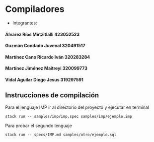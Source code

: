 # Compiladores
- Integrantes: 

#### Álvarez Ríos Metzitlalli 423052523
#### Guzmán Condado Juvenal 320491517
#### Martínez Cano Ricardo Iván 320283284
#### Martínez Jiménez Maitreyi 320099773
#### Vidal Aguilar Diego Jesus 319297591

## Instrucciones de compilación 
Para el lenguaje IMP ir al directorio del proyecto y ejecutar en terminal
```
stack run -- samples/imp/imp.spec samples/imp/ejemplo.imp
```

Para probar el segundo lenguaje
```
stack run -- specs/IMP.md samples/otro/ejemplo.sql
```
